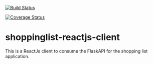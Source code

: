 [![Build Status](https://travis-ci.org/Betty-Kebenei/shoppinglist-reactjs-client.svg?branch=master)](https://travis-ci.org/Betty-Kebenei/shoppinglist-reactjs-client)

[![Coverage Status](https://coveralls.io/repos/github/Betty-Kebenei/shoppinglist-reactjs-client/badge.svg)](https://coveralls.io/github/Betty-Kebenei/shoppinglist-reactjs-client)

# shoppinglist-reactjs-client
This is a ReactJs client to consume the FlaskAPI for the shopping list application.
